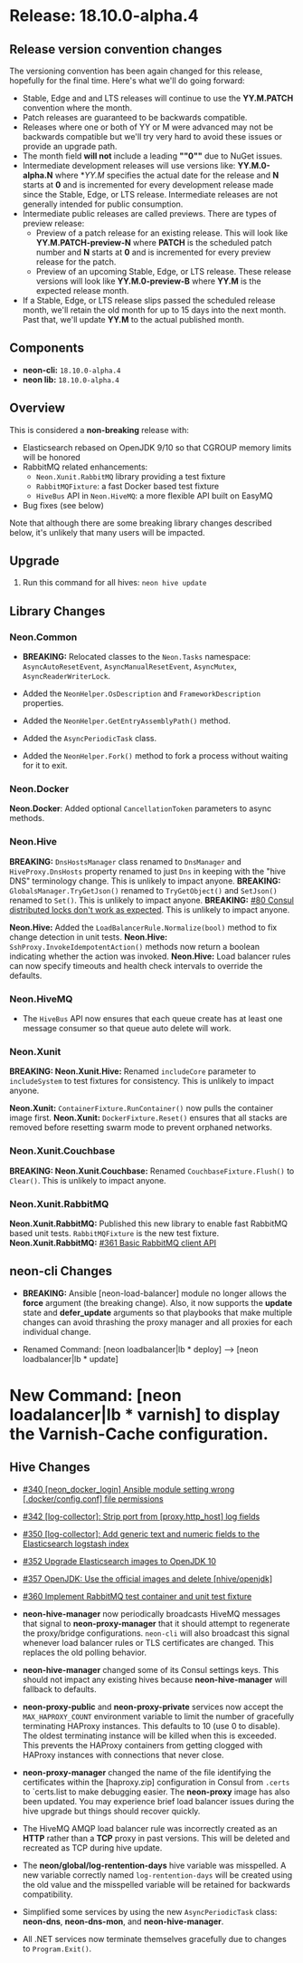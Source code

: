 # Release: 18.10.0-alpha.4

## Release version convention changes

The versioning convention has been again changed for this release, hopefully for the final time.  Here's what we'll do going forward:

* Stable, Edge and and LTS releases will continue to use the **YY.M.PATCH** convention where the month.
* Patch releases are guaranteed to be backwards compatible.
* Releases where one or both of YY or M were advanced may not be backwards compatible but we'll try very hard to avoid these issues or provide an upgrade path.
* The month field **will not** include a leading **""0""** due to NuGet issues.
* Intermediate development releases will use versions like: **YY.M.0-alpha.N** where **YY.M* specifies the actual date for the release and **N** starts at **0** and is incremented for every development release made since the Stable, Edge, or LTS release.  Intermediate releases are not generally intended for public consumption.
* Intermediate public releases are called previews.  There are types of preview release:
  * Preview of a patch release for an existing release.  This will look like **YY.M.PATCH-preview-N** where **PATCH** is the scheduled patch number and **N** starts at **0** and is incremented for every preview release for the patch.
  * Preview of an upcoming Stable, Edge, or LTS release.  These release versions will look like **YY.M.0-preview-B** where **YY.M** is the expected release month.
* If a Stable, Edge, or LTS release slips passed the scheduled release month, we'll retain the old month for up to 15 days into the next month.  Past that, we'll update **YY.M** to the actual published month.

## Components

* **neon-cli:** `18.10.0-alpha.4`
* **neon lib:** `18.10.0-alpha.4`

## Overview

This is considered a **non-breaking** release with:

* Elasticsearch rebased on OpenJDK 9/10 so that CGROUP memory limits will be honored
* RabbitMQ related enhancements:
  * `Neon.Xunit.RabbitMQ` library providing a test fixture
  * `RabbitMQFixture`: a fast Docker based test fixture
  * `HiveBus` API in `Neon.HiveMQ`: a more flexible API built on EasyMQ
* Bug fixes (see below)

Note that although there are some breaking library changes described below, it's unlikely that many users will be impacted.

## Upgrade

1. Run this command for all hives: `neon hive update`

## Library Changes

### Neon.Common

* **BREAKING:** Relocated classes to the `Neon.Tasks` namespace: `AsyncAutoResetEvent`, `AsyncManualResetEvent`, `AsyncMutex`, `AsyncReaderWriterLock`.

* Added the `NeonHelper.OsDescription` and `FrameworkDescription` properties.
* Added the `NeonHelper.GetEntryAssemblyPath()` method.
* Added the `AsyncPeriodicTask` class.
* Added the `NeonHelper.Fork()` method to fork a process without waiting for it to exit.

### Neon.Docker

**Neon.Docker**: Added optional `CancellationToken` parameters to async methods.

### Neon.Hive

**BREAKING:** `DnsHostsManager` class renamed to `DnsManager` and `HiveProxy.DnsHosts` property renamed to just `Dns` in keeping with the "hive DNS" terminology change.  This is unlikely to impact anyone.
**BREAKING:** `GlobalsManager.TryGetJson()` renamed to `TryGetObject()` and `SetJson()` renamed to `Set()`.  This is unlikely to impact anyone.
**BREAKING:** [#80 Consul distributed locks don't work as expected](https://github.com/jefflill/NeonForge/issues/80).  This is unlikely to impact anyone.

**Neon.Hive:** Added the `LoadBalancerRule.Normalize(bool)` method to fix change detection in unit tests.
**Neon.Hive:** `SshProxy.InvokeIdempotentAction()` methods now return a boolean indicating whether the action was invoked.
**Neon.Hive:** Load balancer rules can now specify timeouts and health check intervals to override the defaults.

### Neon.HiveMQ

* The `HiveBus` API now ensures that each queue create has at least one message consumer so that queue auto delete will work.

### Neon.Xunit

**BREAKING: Neon.Xunit.Hive:** Renamed `includeCore` parameter to `includeSystem` to test fixtures for consistency.  This is unlikely to impact anyone.

**Neon.Xunit:** `ContainerFixture.RunContainer()` now pulls the container image first.
**Neon.Xunit:** `DockerFixture.Reset()` ensures that all stacks are removed before resetting swarm mode to prevent orphaned networks.

### Neon.Xunit.Couchbase

**BREAKING: Neon.Xunit.Couchbase:** Renamed `CouchbaseFixture.Flush()` to `Clear()`.  This is unlikely to impact anyone.

### Neon.Xunit.RabbitMQ

**Neon.Xunit.RabbitMQ:** Published this new library to enable fast RabbitMQ based unit tests.  `RabbitMQFixture` is the new test fixture.
**Neon.Xunit.RabbitMQ:** [#361 Basic RabbitMQ client API](https://github.com/jefflill/NeonForge/issues/361)

## neon-cli Changes

* **BREAKING:** Ansible [neon-load-balancer] module no longer allows the **force** argument (the breaking change).  Also, it now supports the **update** state and **defer_update** arguments so that playbooks that make multiple changes can avoid thrashing the proxy manager and all proxies for each individual change.

* Renamed Command: [neon loadbalancer|lb * deploy] --> [neon loadbalancer|lb * update]
# New Command:  [neon loadalancer|lb * varnish] to display the Varnish-Cache configuration.

## Hive Changes

* [#340 [neon_docker_login] Ansible module setting wrong [.docker/config.conf] file permissions](https://github.com/jefflill/NeonForge/issues/340)
* [#342 [log-collector]: Strip port from [proxy.http_host] log fields](https://github.com/jefflill/NeonForge/issues/342)
* [#350 [log-collector]: Add generic text and numeric fields to the Elasticsearch logstash index](https://github.com/jefflill/NeonForge/issues/350)
* [#352 Upgrade Elasticsearch images to OpenJDK 10](https://github.com/jefflill/NeonForge/issues/352)
* [#357 OpenJDK: Use the official images and delete [nhive/openjdk]](https://github.com/jefflill/NeonForge/issues/357)
* [#360 Implement RabbitMQ test container and unit test fixture](https://github.com/jefflill/NeonForge/issues/360)

* **neon-hive-manager** now periodically broadcasts HiveMQ messages that signal to **neon-proxy-manager** that it should attempt to regenerate the proxy/bridge configurations.  `neon-cli` will also broadcast this signal whenever load balancer rules or TLS certificates are changed.  This replaces the old polling behavior.
* **neon-hive-manager** changed some of its Consul settings keys.  This should not impact any existing hives because **neon-hive-manager** will fallback to defaults.

* **neon-proxy-public** and **neon-proxy-private** services now accept the `MAX_HAPROXY_COUNT` environment variable to limit the number of gracefully terminating HAProxy instances.  This defaults to 10 (use 0 to disable).  The oldest terminating instance will be killed when this is exceeded.  This prevents the HAProxy containers from getting clogged with HAProxy instances with connections that never close.
* **neon-proxy-manager** changed the name of the file identifying the certificates within the [haproxy.zip] configuration in Consul from `.certs` to `certs.list to make debugging easier.  The **neon-proxy** image has also been updated.  You may experience brief load balancer issues during the hive upgrade but things should recover quickly.

* The HiveMQ AMQP load balancer rule was incorrectly created as an **HTTP** rather than a **TCP** proxy in past versions.  This will be deleted and recreated as TCP during hive update.
* The **neon/global/log-rentention-days** hive variable was misspelled.  A new variable correctly named `log-rentention-days` will be created using the old value and the misspelled variable will be retained for backwards compatibility.
* Simplified some services by using the new `AsyncPeriodicTask` class: **neon-dns**, **neon-dns-mon**, and **neon-hive-manager**.
* All .NET services now terminate themselves gracefully due to changes to `Program.Exit()`.
